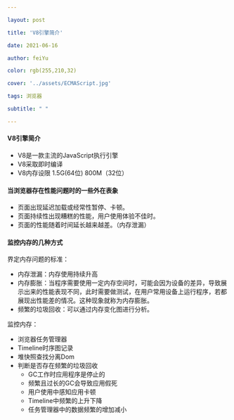 ```yaml
---

layout: post

title: 'V8引擎简介'

date: 2021-06-16

author: feiYu

color: rgb(255,210,32)

cover: '../assets/ECMAScript.jpg'

tags: 浏览器

subtitle: " "

---
```


#### V8引擎简介

+ V8是一款主流的JavaScript执行引擎
+ V8采取即时编译
+ V8内存设限 1.5G(64位)  800M（32位）

#### 当浏览器存在性能问题时的一些外在表象

+ 页面出现延迟加载或经常性暂停、卡顿。
+ 页面持续性出现糟糕的性能，用户使用体验不佳时。
+ 页面的性能随着时间延长越来越差。（内存泄漏）

#### 监控内存的几种方式

界定内存问题的标准：

+ 内存泄漏：内存使用持续升高
+ 内存膨胀：当程序需要使用一定内存空间时，可能会因为设备的差异，导致展示出来的性能表现不同，此时需要做测试，在用户常用设备上运行程序，若都展现出性能差的情况。这种现象就称为内存膨胀。
+ 频繁的垃圾回收：可以通过内存变化图进行分析。

监控内存：

+ 浏览器任务管理器
+ Timeline时序图记录
+ 堆快照查找分离Dom
+ 判断是否存在频繁的垃圾回收
  - GC工作时应用程序是停止的
  - 频繁且过长的GC会导致应用假死
  - 用户使用中感知应用卡顿
  - Timeline中频繁的上升下降
  - 任务管理器中的数据频繁的增加减小